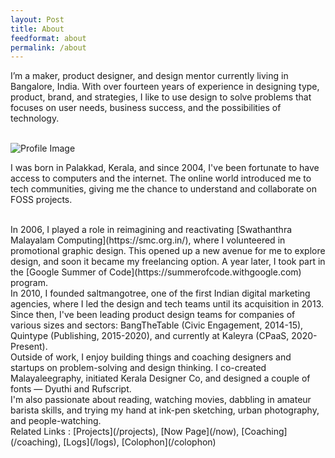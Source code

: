 ```yaml
---
layout: Post
title: About
feedformat: about
permalink: /about
---
```

I’m a maker, product designer, and design mentor currently living in Bangalore, India. With over fourteen years of experience in designing type, product, brand, and strategies, I like to use design to solve problems that focuses on user needs, business success, and the possibilities of technology.
<br/>
<br/>

![Profile Image]({{site.baseurl}}/assets/img/profile_image.png)

I was born in Palakkad, Kerala, and since 2004, I've been fortunate to have access to computers and the internet. The online world introduced me to tech communities, giving me the chance to understand and collaborate on FOSS projects. 

<br />
In 2006, I played a role in reimagining and reactivating [Swathanthra Malayalam Computing](https://smc.org.in/), where I volunteered in promotional graphic design. This opened up a new avenue for me to explore design, and soon it became my freelancing option. A year later, I took part in the [Google Summer of Code](https://summerofcode.withgoogle.com) program.


<br />
In 2010, I founded saltmangotree, one of the first Indian digital marketing agencies, where I led the design and tech teams until its acquisition in 2013. Since then, I've been leading product design teams for companies of various sizes and sectors: BangTheTable (Civic Engagement, 2014-15), Quintype (Publishing, 2015-2020), and currently at Kaleyra (CPaaS, 2020-Present).

<br />
Outside of work, I enjoy building things and coaching designers and startups on problem-solving and design thinking. I co-created Malayaleegraphy, initiated Kerala Designer Co, and designed a couple of fonts — Dyuthi and Rufscript.

<br />
I'm also passionate about reading, watching movies, dabbling in amateur barista skills, and trying my hand at ink-pen sketching, urban photography, and people-watching.

<br />
Related Links : [Projects](/projects), [Now Page](/now), [Coaching](/coaching), [Logs](/logs), [Colophon](/colophon)